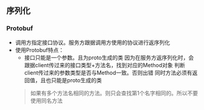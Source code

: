 ## 序列化

### Protobuf
 * 调用方指定接口协议。服务方跟据调用方使用的协议进行返序列化
 * 使用Protobuf特点：
   + 接口只能是一个参数。且为proto生成的类
   因为在服务方返序列化时，会跟据client传过来的接口类型+方法名，找到对应的Method对象
   判断client传过来的参数类型是否与Method一致。否则出错
   同时方法必须有返回值，且也只能是proto生成的类
   > 如果有多个方法名相同的方法。则只会查找第1个名字相同的。所以不要使用同名方法
   
  